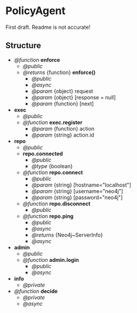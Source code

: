# PolicyAgent

First draft. Readme is not accurate!

## Structure

- _@function_ __enforce__
    - _@public_
    - _@returns_ {function} __enforce()__
        - _@public_
        - _@async_
        - _@param_ {object} request 
        - _@param_ {object} [response = null] 
        - _@param_ {function} [next] 
- __exec__
    - _@public_
    - _@function_ __exec.register__
        - _@param_ {function} action
        - _@param_ {string} action.id
- __repo__
    - _@public_
    - __repo.connected__
        - _@public_
        - _@type_ {boolean}
    - _@function_ __repo.connect__
        - _@public_
        - _@param_ {string} [hostname="localhost"]
        - _@param_ {string} [username="neo4j"]
        - _@param_ {string} [password="neo4j"]
    - _@function_ __repo.disconnect__ 
        - _@public_
    - _@function_ __repo.ping__ 
        - _@public_
        - _@async_
        - _@returns_ {Neo4j~ServerInfo}
        - _@async_
- __admin__
    - _@public_
    - _@function_ __admin.login__
        - _@public_
        - _@async_
- __info__
    - _@private_
- _@function_ __decide__
    - _@private_
    - _@async_

